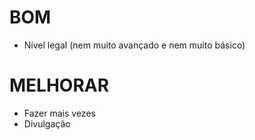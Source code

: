# BOM
- Nível legal (nem muito avançado e nem muito básico)

# MELHORAR
- Fazer mais vezes
- Divulgação